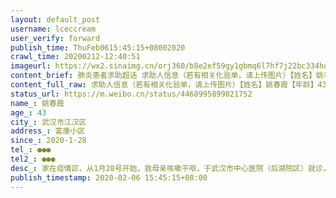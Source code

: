```yaml
---
layout: default_post
username: lceccream
user_verify: forward
publish_time: ThuFeb0615:45:15+08002020
crawl_time: 20200212-12:40:51
imageurl: https://wx2.sinaimg.cn/orj360/b8e2ef59gy1gbmq6l7hf7j22bc334hdx.jpg,https://wx3.sinaimg.cn/orj360/b8e2ef59gy1gbmq6moa5hj22bc334kjp.jpg,https://wx2.sinaimg.cn/orj360/b8e2ef59gy1gbmq6o2rfpj22bc334kjp.jpg,https://wx3.sinaimg.cn/orj360/b8e2ef59gy1gbmq6pgmlhj22bc334kjp.jpg,https://wx2.sinaimg.cn/orj360/b8e2ef59gy1gbmq6r1703j22bc334nph.jpg,https://wx4.sinaimg.cn/orj360/b8e2ef59gy1gbmq6skypvj22bc334qv9.jpg,https://wx2.sinaimg.cn/orj360/b8e2ef59gy1gbmq6u5kw4j22bc334kjp.jpg,https://wx4.sinaimg.cn/orj360/b8e2ef59gy1gbmq6vqifwj22bc334kjp.jpg,https://wx2.sinaimg.cn/orj360/b8e2ef59gy1gbmq6xdjtnj22bc334nph.jpg
content_brief: 肺炎患者求助超话 求助人信息（若有相关化验单，请上传图片）【姓名】姚春霞【年龄】43【所在城市】武汉市江汉区【所在小区、社区】富康小区【患病时间】2020-1-28【联系方式】●●●【其他紧急联系人】●●●【病情描述】家在疫情区，从1月28号开始，我母亲咳嗽干呕，于武汉市 ...全文
content_full_raw: 求助人信息（若有相关化验单，请上传图片）【姓名】姚春霞【年龄】43【所在城市】武汉市江汉区【所在小区、社区】富康小区【患病时间】2020-1-28【联系方式】●●●【其他紧急联系人】●●●【病情描述】家在疫情区，从1月28号开始，我母亲咳嗽干呕，于武汉市中心医院（后湖院区）就诊，疑似新型冠状病毒，这一周居家隔离，每日排队去医院打针，但是症状未见好转，咳嗽干呕加重，上报社区无果，然后现在就只能每日打针，自行隔离治疗。武汉·富康小区
status_url: https://m.weibo.cn/status/4468995899821752
name_: 姚春霞
age_: 43
city_: 武汉市江汉区
address_: 富康小区
since_: 2020-1-28
tel_: ●●●
tel2_: ●●●
desc_: 家在疫情区，从1月28号开始，我母亲咳嗽干呕，于武汉市中心医院（后湖院区）就诊，疑似新型冠状病毒，这一周居家隔离，每日排队去医院打针，但是症状未见好转，咳嗽干呕加重，上报社区无果，然后现在就只能每日打针，自行隔离治疗。武汉·富康小区
publish_timestamp: 2020-02-06 15:45:15+08:00
---
```

